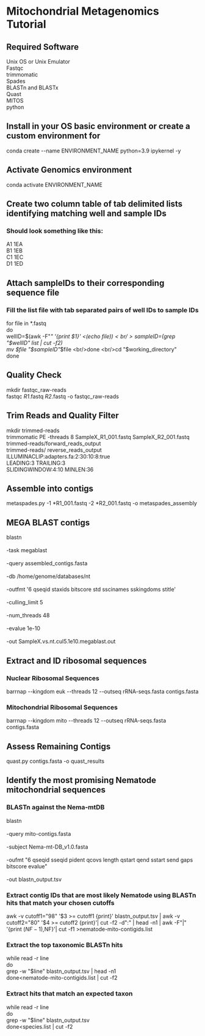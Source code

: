 # Mitochondrial Metagenomics Tutorial
## Required Software
Unix OS or Unix Emulator<br/>Fastqc<br/>trimmomatic<br/>Spades<br/>BLASTn and BLASTx<br/>Quast<br/>MITOS<br/>python

## Install in your OS basic environment or create a custom environment for 
conda create --name ENVIRONMENT_NAME python=3.9 ipykernel -y

## Activate Genomics environment 
conda activate ENVIRONMENT_NAME

## Create  two column table of tab delimited lists identifying matching well and sample IDs
### Should look something like this:
A1	1EA<br/>B1	1EB<br/>C1	1EC<br/>D1	1ED

## Attach sampleIDs to their corresponding sequence file
### Fill the list file with tab separated pairs of well IDs to sample IDs
for file in *.fastq
<br/>do
<br/>wellID=$(awk -F"_" '{print $1}' <(echo $file))
<br/>sampleID=$(grep "$wellID" list | cut -f2) 
<br/>mv $file "$sampleID"_$file
<br/>done
<br/>cd "$working_directory"
<br/>done


## Quality Check
mkdir fastqc_raw-reads
<br/>fastqc *_R1_*.fastq *_R2_*.fastq -o fastqc_raw-reads

## Trim Reads and Quality Filter
mkdir trimmed-reads
<br/>trimmomatic PE -threads 8 SampleX_R1_001.fastq SampleX_R2_001.fastq \
    trimmed-reads/forward_reads_output\
   trimmed-reads/ reverse_reads_output\
    ILLUMINACLIP:adapters.fa:2:30:10:8:true\
    LEADING:3 TRAILING:3\
    SLIDINGWINDOW:4:10 MINLEN:36

## Assemble into contigs
metaspades.py -1 *R1_001.fastq -2 *R2_001.fastq -o metaspades_assembly

## MEGA BLAST contigs
blastn \
<br/>-task megablast \
<br/>-query assembled_contigs.fasta \
<br/>-db /home/genome/databases/nt \
<br/>-outfmt '6 qseqid staxids bitscore std sscinames sskingdoms stitle' \
<br/>-culling_limit 5 \
<br/>-num_threads 48 \
<br/>-evalue 1e-10 \
<br/>-out SampleX.vs.nt.cul5.1e10.megablast.out

## Extract and ID ribosomal sequences
### Nuclear Ribosomal Sequences
barrnap --kingdom euk --threads 12 --outseq rRNA-seqs.fasta contigs.fasta
### Mitochondrial Ribosomal Sequences
barrnap --kingdom mito --threads 12 --outseq rRNA-seqs.fasta contigs.fasta

## Assess Remaining Contigs
quast.py contigs.fasta -o quast_results

## Identify the most promising Nematode mitochondrial sequences 
### BLASTn against the Nema-mtDB
blastn \
<br/>-query mito-contigs.fasta \
<br/>-subject Nema-mt-DB_v1.0.fasta \
<br/>-oufmt "6 qseqid sseqid pident qcovs length qstart qend sstart send gaps bitscore evalue" \
<br/>-out blastn_output.tsv

### Extract contig IDs that are most likely Nematode using BLASTn hits that match your chosen cutoffs
awk -v cutoff1="98" '$3 >= cutoff1 {print}' blastn_output.tsv | awk -v cutoff2="80" '$4 >= cutoff2 {print}'| cut -f2 -d":" | head -n1 | awk -F"|" '{print $(NF-1),$NF}'| cut -f1 >nematode-mito-contigids.list

### Extract the top taxonomic BLASTn hits 
while read -r line
<br/>do
<br/>grep -w "$line" blastn_output.tsv | head -n1
<br/>done<nematode-mito-contigids.list | cut -f2

### Extract hits that match an expected taxon
while read -r line
<br/>do
<br/>grep -w "$line" blastn_output.tsv
<br/>done<species.list | cut -f2

